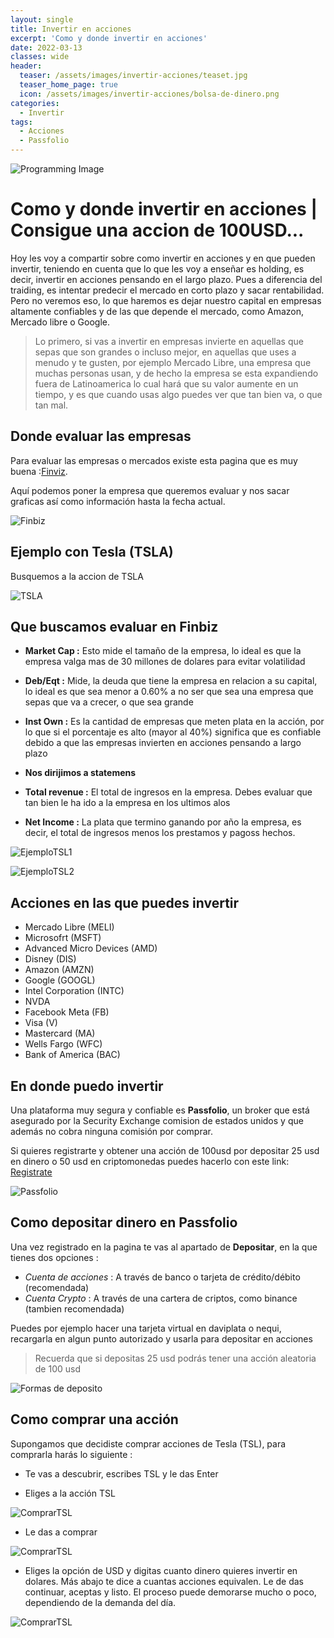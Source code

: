 ```yaml
---
layout: single
title: Invertir en acciones
excerpt: 'Como y donde invertir en acciones'
date: 2022-03-13
classes: wide
header:
  teaser: /assets/images/invertir-acciones/teaset.jpg
  teaser_home_page: true
  icon: /assets/images/invertir-acciones/bolsa-de-dinero.png
categories:
  - Invertir
tags:
  - Acciones
  - Passfolio
---
```


![Programming Image](/assets/images/invertir-acciones/teaset.jpg)

# Como y donde invertir en acciones | Consigue una accion de 100USD...

Hoy les voy a compartir sobre como invertir en acciones y en que pueden invertir, teniendo en cuenta que lo que les voy a enseñar es holding, es decir, invertir en acciones pensando en el largo plazo. Pues a diferencia del traiding, es intentar predecir el mercado en corto plazo y sacar rentabilidad. Pero no veremos eso, lo que haremos es dejar nuestro capital en empresas altamente confiables y de las que depende el mercado, como Amazon, Mercado libre o Google.

> Lo primero, si vas a invertir en empresas invierte en aquellas que sepas que son grandes o incluso mejor, en aquellas que uses a menudo y te gusten, por ejemplo Mercado Libre, una empresa que muchas personas usan, y de hecho la empresa se esta expandiendo fuera de Latinoamerica lo cual hará que su valor aumente en un tiempo, y es que cuando usas algo puedes ver que tan bien va, o que tan mal.

## Donde evaluar las empresas

Para evaluar las empresas o mercados existe esta pagina que es muy buena :[Finviz](https://finviz.com).

Aquí podemos poner la empresa que queremos evaluar y nos sacar graficas así como información hasta la fecha actual.

![Finbiz](/assets/images/invertir-acciones/img1.png)

## Ejemplo con Tesla (TSLA)

Busquemos a la accion de TSLA

![TSLA](/assets/images/invertir-acciones/img2.png)

## Que buscamos evaluar en Finbiz

- **Market Cap :** Esto mide el tamaño de la empresa, lo ideal es que la empresa valga mas de 30 millones de dolares para evitar volatilidad

- **Deb/Eqt :** Mide, la deuda que tiene la empresa en relacion a su capital, lo ideal es que sea menor a 0.60% a no ser que sea una empresa que sepas que va a crecer, o que sea grande

- **Inst Own :** Es la cantidad de empresas que meten plata en la acción, por lo que si el porcentaje es alto (mayor al 40%) significa que es confiable debido a que las empresas invierten en acciones pensando a largo plazo

- **Nos dirijimos a statemens**

- **Total revenue :** El total de ingresos en la empresa. Debes evaluar que tan bien le ha ido a la empresa en los ultimos alos

- **Net Income :** La plata que termino ganando por año la empresa, es decir, el total de ingresos menos los prestamos y pagoss hechos.

![EjemploTSL1](/assets/images/invertir-acciones/img3.png)

![EjemploTSL2](/assets/images/invertir-acciones/img4.png)

## Acciones en las que puedes invertir

- Mercado Libre (MELI)
- Microsofrt (MSFT)
- Advanced Micro Devices (AMD)
- Disney (DIS)
- Amazon (AMZN)
- Google (GOOGL)
- Intel Corporation (INTC)
- NVDA
- Facebook Meta (FB)
- Visa (V)
- Mastercard (MA)
- Wells Fargo (WFC)
- Bank of America (BAC)

## En donde puedo invertir

Una plataforma muy segura y confiable es **Passfolio**, un broker que está asegurado por la Security Exchange comision de estados unidos y que además no cobra ninguna comisión por comprar.

Si quieres registrarte y obtener una acción de 100usd por depositar 25 usd en dinero o 50 usd en criptomonedas puedes hacerlo con este link: [Registrate](https://passfolio.com/join?u=carlosa9783)

![Passfolio](/assets/images/invertir-acciones/img5.png)

## Como depositar dinero en Passfolio

Una vez registrado en la pagina te vas al apartado de **Depositar**, en la que tienes dos opciones :
- _Cuenta de acciones_ : A través de banco o tarjeta de crédito/débito (recomendada)
- _Cuenta Crypto_ : A través de una cartera de criptos, como binance (tambien recomendada)

Puedes por ejemplo hacer una tarjeta virtual en daviplata o nequi, recargarla en algun punto autorizado y usarla para depositar en acciones

> Recuerda que si depositas 25 usd podrás tener una acción aleatoria de 100 usd

![Formas de deposito](/assets/images/invertir-acciones/img6.png)

## Como comprar una acción

Supongamos que decidiste comprar acciones de Tesla (TSL), para comprarla harás lo siguiente :

- Te vas a descubrir, escribes TSL y le das Enter

- Eliges a la acción TSL

![ComprarTSL](/assets/images/invertir-acciones/img7.png)

- Le das a comprar

![ComprarTSL](/assets/images/invertir-acciones/img8.png)

- Eliges la opción de USD y digitas cuanto dinero quieres invertir en dolares. Más abajo te dice a cuantas acciones equivalen. Le de das continuar, aceptas y listo. El proceso puede demorarse mucho o poco, dependiendo de la demanda del día.

![ComprarTSL](/assets/images/invertir-acciones/img9.png)





